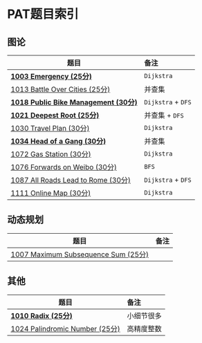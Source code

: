 # PAT题目索引

## 图论

| 题目                                                         | 备注               |
| ------------------------------------------------------------ | :----------------- |
| **[1003 Emergency (25分)](https://pintia.cn/problem-sets/994805342720868352/problems/994805523835109376)** | `Dijkstra`         |
| [1013 Battle Over Cities (25分)](https://pintia.cn/problem-sets/994805342720868352/problems/994805500414115840) | 并查集             |
| **[1018 Public Bike Management (30分)](https://github.com/shanq21/notes/blob/master/PAT/1018%20Public%20Bike%20Management%20(30%E5%88%86).md)** | `Dijkstra` + `DFS` |
| **[1021 Deepest Root (25分)](https://github.com/shanq21/notes/blob/master/PAT/1021%20Deepest%20Root%20(25%E5%88%86).md)** | 并查集 + `DFS`     |
| [1030 Travel Plan (30分)](https://github.com/shanq21/notes/blob/master/PAT/1030%20Travel%20Plan%20(30%E5%88%86).md) | `Dijkstra`         |
| **[1034 Head of a Gang (30分)](https://pintia.cn/problem-sets/994805342720868352/problems/994805456881434624)** | 并查集             |
| [1072 Gas Station (30分)](https://pintia.cn/problem-sets/994805342720868352/problems/994805396953219072) | `Dijkstra`         |
| [1076 Forwards on Weibo (30分)](https://pintia.cn/problem-sets/994805342720868352/problems/994805392092020736) | `BFS`              |
| [1087 All Roads Lead to Rome (30分)](https://pintia.cn/problem-sets/994805342720868352/problems/994805379664297984) | `Dijkstra` + `DFS` |
| [1111 Online Map (30分)](https://pintia.cn/problem-sets/994805342720868352/problems/994805358663417856) | `Dijkstra`         |



## 动态规划

| 题目                                                         | 备注 |
| ------------------------------------------------------------ | :--- |
| [1007 Maximum Subsequence Sum (25分)](https://pintia.cn/problem-sets/994805342720868352/problems/994805514284679168) |      |



## 其他

| 题目                                                         | 备注       |
| ------------------------------------------------------------ | :--------- |
| **[1010 Radix (25分)](https://pintia.cn/problem-sets/994805342720868352/problems/994805507225665536)** | 小细节很多 |
| [1024 Palindromic Number (25分)](https://pintia.cn/problem-sets/994805342720868352/problems/994805476473028608) | 高精度整数 |

